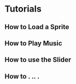 Tutorials
==============

## How to Load a Sprite
## How to Play Music
## How to use the Slider
## How to . .. .